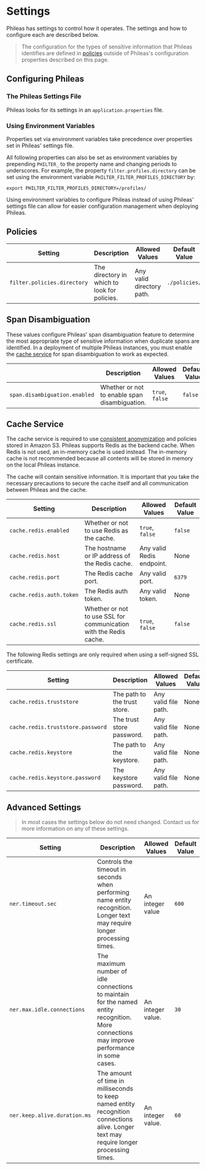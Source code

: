 # Settings

Phileas has settings to control how it operates. The settings and how to configure each are described below.

> The configuration for the types of sensitive information that Phileas identifies are defined in [policies](policies_README.md) outside of Phileas's configuration properties described on this page.

## Configuring Phileas

### The Phileas Settings File

Phileas looks for its settings in an `application.properties` file.

### Using Environment Variables

Properties set via environment variables take precedence over properties set in Phileas' settings file.

All following properties can also be set as environment variables by prepending `PHILTER_` to the property name and changing periods to underscores. For example, the property `filter.profiles.directory` can be set using the environment variable `PHILTER_FILTER_PROFILES_DIRECTORY` by:

```
export PHILTER_FILTER_PROFILES_DIRECTORY=/profiles/
```

Using environment variables to configure Phileas instead of using Phileas' settings file can allow for easier configuration management when deploying Phileas.

## Policies

| Setting                     | Description                                  | Allowed Values            | Default Value |
| --------------------------- | -------------------------------------------- | ------------------------- | ------------- |
| `filter.policies.directory` | The directory in which to look for policies. | Any valid directory path. | `./policies/` |

## Span Disambiguation

These values configure Phileas' span disambiguation feature to determine the most appropriate type of sensitive information when duplicate spans are identified. In a deployment of multiple Phileas instances, you must enable the [cache service](Settings#cache) for span disambiguation to work as expected.

|                               | Description                                   | Allowed Values  | Default Value |
| ----------------------------- | --------------------------------------------- | --------------- | ------------- |
| `span.disambiguation.enabled` | Whether or not to enable span disambiguation. | `true`, `false` | `false`       |

## Cache Service

The cache service is required to use [consistent anonymization](anonymization.md) and policies stored in Amazon S3. Phileas supports Redis as the backend cache. When Redis is not used, an in-memory cache is used instead. The in-memory cache is not recommended because all contents will be stored in memory on the local Phileas instance.

The cache will contain sensitive information. It is important that you take the necessary precautions to secure the cache itself and all communication between Phileas and the cache.

| Setting                  | Description                                                       | Allowed Values            | Default Value |
| ------------------------ | ----------------------------------------------------------------- | ------------------------- | ------------- |
| `cache.redis.enabled`    | Whether or not to use Redis as the cache.                         | `true`, `false`           | `false`       |
| `cache.redis.host`       | The hostname or IP address of the Redis cache.                    | Any valid Redis endpoint. | None          |
| `cache.redis.port`       | The Redis cache port.                                             | Any valid port.           | `6379`        |
| `cache.redis.auth.token` | The Redis auth token.                                             | Any valid token.          | None          |
| `cache.redis.ssl`        | Whether or not to use SSL for communication with the Redis cache. | `true`, `false`           | `false`       |

The following Redis settings are only required when using a self-signed SSL certificate.

| Setting                           | Description                  | Allowed Values       | Default Value |
| --------------------------------- | ---------------------------- | -------------------- | ------------- |
| `cache.redis.truststore`          | The path to the trust store. | Any valid file path. | None          |
| `cache.redis.truststore.password` | The trust store password.    | Any valid file path. | None          |
| `cache.redis.keystore`            | The path to the keystore.    | Any valid file path. | None          |
| `cache.redis.keystore.password`   | The keystore password.       | Any valid file path. | None          |

## Advanced Settings

> In most cases the settings below do not need changed. Contact us for more information on any of these settings.

| Setting                      | Description                                                                                                                                  | Allowed Values    | Default Value |
| ---------------------------- | -------------------------------------------------------------------------------------------------------------------------------------------- | ----------------- | ------------- |
| `ner.timeout.sec`            | Controls the timeout in seconds when performing name entity recognition. Longer text may require longer processing times.                    | An integer value  | `600`         |
| `ner.max.idle.connections`   | The maximum number of idle connections to maintain for the named entity recognition. More connections may improve performance in some cases. | An integer value. | `30`          |
| `ner.keep.alive.duration.ms` | The amount of time in milliseconds to keep named entity recognition connections alive. Longer text may require longer processing times.      | An integer value. | `60`          |
